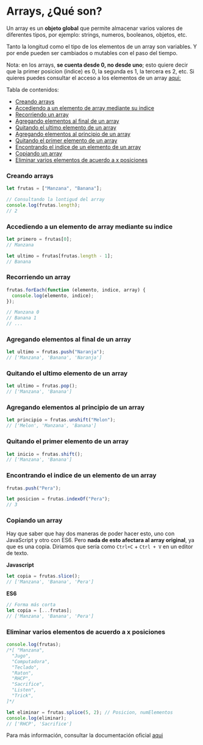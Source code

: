 # Arrays, ¿Qué son?

Un array es un **objeto global** que permite almacenar varios valores de diferentes tipos, por ejemplo: strings, numeros, booleanos, objetos, etc.

Tanto la longitud como el tipo de los elementos de un array son variables. Y por ende pueden ser cambiados o mutables con el paso del tiempo.

Nota: en los arrays, **se cuenta desde 0, no desde uno**; esto quiere decir que la primer posicion (indice) es 0, la segunda es 1, la tercera es 2, etc. Si quieres puedes consultar el acceso a los elementos de un array [aqui:](https://developer.mozilla.org/es/docs/Web/JavaScript/Reference/Global_Objects/Array)

Tabla de contenidos:

- [Creando arrays](#creando-arrays)
- [Accediendo a un elemento de array mediante su indice](#accediendo-a-un-elemento-de-array-mediante-su-indice)
- [Recorriendo un array](#recorriendo-un-array)
- [Agregando elementos al final de un array](#agregando-elementos-al-final-de-un-array)
- [Quitando el ultimo elemento de un array](#quitando-el-ultimo-elemento-de-un-array)
- [Agregando elementos al principio de un array](#agregando-elementos-al-principio-de-un-array)
- [Quitando el primer elemento de un array](#quitando-el-primer-elemento-de-un-array)
- [Encontrando el indice de un elemento de un array](#encontrando-el-indice-de-un-elemento-de-un-array)
- [Copiando un array](#copiando-un-array)
- [Eliminar varios elementos de acuerdo a x posiciones](#eliminar-varios-elementos-de-acuerdo-a-x-posiciones)

### Creando arrays

```javascript
let frutas = ["Manzana", "Banana"];

// Consultando la lontigud del array
console.log(frutas.length);
// 2
```

### Accediendo a un elemento de array mediante su indice

```javascript
let primero = frutas[0];
// Manzana

let ultimo = frutas[frutas.length - 1];
// Banana
```

### Recorriendo un array

```javascript
frutas.forEach(function (elemento, indice, array) {
  console.log(elemento, indice);
});

// Manzana 0
// Banana 1
// ...
```

### Agregando elementos al final de un array

```javascript
let ultimo = frutas.push("Naranja");
// ['Manzana', 'Banana', 'Naranja']
```

### Quitando el ultimo elemento de un array

```javascript
let ultimo = frutas.pop();
// ['Manzana', 'Banana']
```

### Agregando elementos al principio de un array

```javascript
let principio = frutas.unshift("Melon");
// ['Melon', 'Manzana', 'Banana']
```

### Quitando el primer elemento de un array

```javascript
let inicio = frutas.shift();
// ['Manzana', 'Banana']
```

### Encontrando el indice de un elemento de un array

```javascript
frutas.push("Pera");

let posicion = frutas.indexOf("Pera");
// 3
```

### Copiando un array

Hay que saber que hay dos maneras de poder hacer esto, uno con JavaScript y otro con ES6. Pero **nada de esto afectara al array original**, ya que es una copia. Diriamos que sería como `Ctrl+C` + `Ctrl + V` en un editor de texto.

**Javascript**

```javascript
let copia = frutas.slice();
// ['Manzana', 'Banana', 'Pera']
```

**ES6**

```javascript
// Forma más corta
let copia = [...frutas];
// ['Manzana', 'Banana', 'Pera']
```

### Eliminar varios elementos de acuerdo a x posiciones

```javascript
console.log(frutas);
/*[ "Manzana",
  "Jugo",
  "Computadora",
  "Teclado",
  "Raton",
  "RHCP",
  "Sacrifice",
  "Listen",
  "Trick",
]*/

let eliminar = frutas.splice(5, 2); // Posicion, numElementos
console.log(eliminar);
// ['RHCP', 'Sacrifice']
```

Para más información, consultar la documentación oficial [aqui](https://developer.mozilla.org/es/docs/Web/JavaScript/Reference/Global_Objects/Array)
